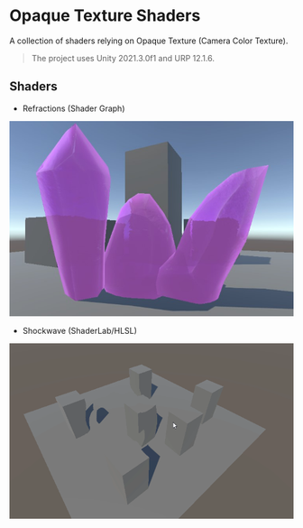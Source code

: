 ﻿# Opaque Texture Shaders

A collection of shaders relying on Opaque Texture (Camera Color Texture).

> The project uses Unity 2021.3.0f1 and URP 12.1.6.

## Shaders

- Refractions (Shader Graph)

![Refractions](Documentation/refractions.jpg)

- Shockwave (ShaderLab/HLSL)

![Shockwave](Documentation/shockwave.gif)